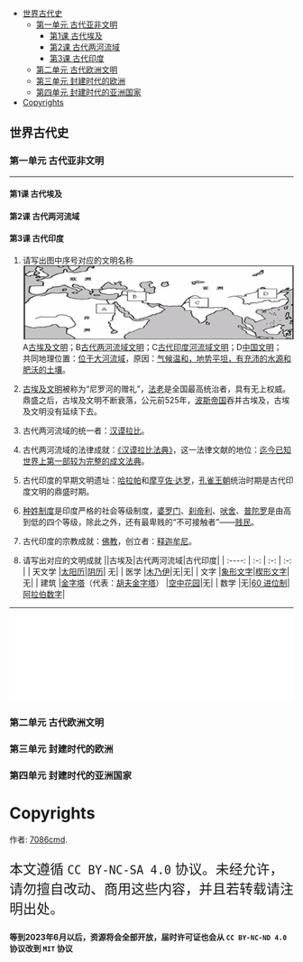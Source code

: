 
  - [世界古代史
](#世界古代史
)<br>
    - [第一单元 古代亚非文明](#第一单元-古代亚非文明)<br>
      - [第1课 古代埃及](#第1课-古代埃及)<br>
      - [第2课 古代两河流域](#第2课-古代两河流域)<br>
      - [第3课 古代印度](#第3课-古代印度)<br>
    - [第二单元 古代欧洲文明](#第二单元-古代欧洲文明)<br>
    - [第三单元 封建时代的欧洲](#第三单元-封建时代的欧洲)<br>
    - [第四单元 封建时代的亚洲国家](#第四单元-封建时代的亚洲国家)<br>
- [Copyrights](#copyrights)<br>

<div class="divider"></div>


<style>
main {
  /* font-family: "仿宋" !important */
}
</style>
## 世界古代史

<div class="divider"></div>

### 第一单元 古代亚非文明

---

#### 第1课 古代埃及

#### 第2课 古代两河流域

#### 第3课 古代印度

1. 请写出图中序号对应的文明名称
    ![wh-1-1.png](/assets/wh-1-1.png)
    A<u>古埃及文明</u>；B<u>古代两河流域文明</u>；C<u>古代印度河流域文明</u>；D<u>中国文明</u>；<br>
    共同地理位置：<u>位于大河流域</u>，原因：<u>气候温和，地势平坦，有充沛的水源和肥沃的土壤</u>。

2. <u>古埃及文明</u>被称为“尼罗河的赠礼”，<u>法老</u>是全国最高统治者，具有无上权威。鼎盛之后，古埃及文明不断衰落，公元前525年，<u>波斯帝国</u>吞并古埃及，古埃及文明没有延续下去。

3. 古代两河流域的统一者：<u>汉谟拉比</u>。

4. 古代两河流域的法律成就：<u>《汉谟拉比法典》</u>，这一法律文献的地位：<u>迄今已知世界上第一部较为完整的成文法典</u>。

5. 古代印度的早期文明遗址：<u>哈拉帕</u>和<u>摩亨佐·达罗</u>，<u>孔雀王朝</u>统治时期是古代印度文明的鼎盛时期。

6. <u>种姓制度</u>是印度严格的社会等级制度，<u>婆罗门</u>、<u>刹帝利</u>、<u>吠舍</u>、<u>普陀罗</u>是由高到低的四个等级，除此之外，还有最卑贱的“不可接触者”——<u>贱民</u>。

7. 古代印度的宗教成就：<u>佛教</u>，创立者：<u>释迦牟尼</u>。

8. 请写出对应的文明成就
    ||古埃及|古代两河流域|古代印度|
    | :----: | :-: | :-: | :-: |
    | 天文学 |<u>太阳历</u>|<u>阴历</u>| 无|
    | 医学   |<u>木乃伊</u>|无|无|
    | 文字   |<u>象形文字</u>|<u>楔形文字</u>|无|
    | 建筑   |<u>金字塔</u>（代表：<u>胡夫金字塔</u>） |<u>空中花园</u>|无|
    | 数学   |无|<u>60 进位制</u>|<u>阿拉伯数字</u>|


---

<iframe src="/assets/summaries-blank/hw-1-1.pdf" frameborder="0" width="100%" type="application/pdf"></iframe>

<div class="divider"></div>

### 第二单元 古代欧洲文明

<div class="divider"></div>

### 第三单元 封建时代的欧洲

<div class="divider"></div>

### 第四单元 封建时代的亚洲国家

<div class="divider"></div>

<div class="divider"></div>

# Copyrights

作者: [7086cmd](https://github.com/7086cmd).<br>

<p style="font-size: 24px">
本文遵循 <code>CC BY-NC-SA 4.0</code> 协议。未经允许，请勿擅自改动、商用这些内容，并且若转载请注明出处。
</p>

**等到2023年6月以后，资源将会全部开放，届时许可证也会从 `CC BY-NC-ND 4.0` 协议改到 `MIT` 协议**
